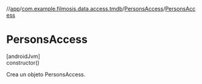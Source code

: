 //[app](../../../index.md)/[com.example.filmosis.data.access.tmdb](../index.md)/[PersonsAccess](index.md)/[PersonsAccess](-persons-access.md)

# PersonsAccess

[androidJvm]\
constructor()

Crea un objeto PersonsAccess.
